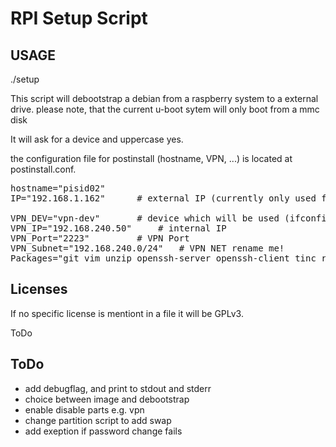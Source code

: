 RPI Setup Script
================

USAGE
-----
./setup

This script will debootstrap a debian from a raspberry system to a external drive. please note, that the current u-boot sytem will only boot from a mmc disk

It will ask for a device and uppercase yes.

the configuration file for postinstall (hostname, VPN, ...) is located at postinstall.conf. 

<pre>
hostname="pisid02"
IP="192.168.1.162"		# external IP (currently only used for TINC!!!), DHCP is running

VPN_DEV="vpn-dev"		# device which will be used (ifconfig)
VPN_IP="192.168.240.50"		# internal IP
VPN_Port="2223"			# VPN Port
VPN_Subnet="192.168.240.0/24"	# VPN NET rename me!
Packages="git vim unzip openssh-server openssh-client tinc rsync locales ntp screen"	# packages which will be installed
</pre>

Licenses
--------
If no specific license is mentiont in a file it will be GPLv3.

ToDo

ToDo
----
* add debugflag, and print to stdout and stderr
* choice between image and debootstrap
* enable disable parts e.g. vpn
* change partition script to add swap
* add exeption if password change fails
